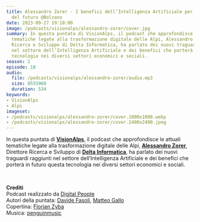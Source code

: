 ```yaml
---
title: Alessandro Zorer - I benefici dell’Intelligenza Artificiale per la società
  del futuro @Bolzano
date: 2023-09-27 19:10:00
image: /podcasts/visionalps/alessandro-zorer/cover.jpg
summary: In questa puntata di VisionAlps, il podcast che approfondisce le attuali
  tematiche legate alla trasformazione digitale delle Alpi, Alessandro Zorer, Direttore
  Ricerca e Sviluppo di Delta Informatica, ha parlato dei nuovi traguardi raggiunti
  nel settore dell’Intelligenza Artificiale e dei benefici che porterà in futuro questa
  tecnologia nei diversi settori economici e sociali.
season: 2
episode: 18
audio:
  file: /podcasts/visionalps/alessandro-zorer/audio.mp3
  size: 8555960
  duration: 534
keywords:
- VisionAlps
- Alpi
imageset:
- /podcasts/visionalps/alessandro-zorer/cover.1000x1000.webp
- /podcasts/visionalps/alessandro-zorer/cover.2400x2400.jpeg
---
```


In questa puntata di **[VisionAlps](https://www.visionalps.com/)**, il podcast che approfondisce le attuali tematiche legate alla trasformazione digitale delle Alpi, **[Alessandro Zorer](https://www.linkedin.com/in/zorer/)**, Direttore Ricerca e Sviluppo di **[Delta Informatica](https://www.deltainformatica.eu/)**, ha parlato dei nuovi traguardi raggiunti nel settore dell’Intelligenza Artificiale e dei benefici che porterà in futuro questa tecnologia nei diversi settori economici e sociali.

<br>

**Crediti**<br>
Podcast realizzato da [Digital People](https://w3id.org/digitalpeople)<br>
Autori della puntata: [Davide Fasoli](https://www.linkedin.com/in/davide-fasoli-2b3246179/), [Matteo Gallo](https://www.linkedin.com/in/matteo-gallo-4a5ab31a8/)<br>
Copertina: [Florian Zyba](https://www.linkedin.com/in/florian-zyba/)<br>
Musica: [penguinmusic](https://pixabay.com/users/penguinmusic-24940186/)